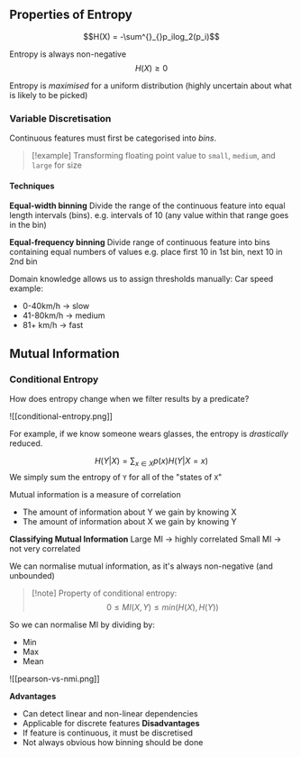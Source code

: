 

## Properties of Entropy

$$H(X) = -\sum^{}_{}p_ilog_2(p_i)$$


Entropy is always non-negative
$$H(X) \geq 0$$

Entropy is *maximised* for a uniform distribution (highly uncertain about what is likely to be picked)



### Variable Discretisation

Continuous features must first be categorised into *bins*.

>[!example]
>Transforming floating point value to `small`, `medium`, and `large` for size

#### Techniques


**Equal-width binning**
	Divide the range of the continuous feature into equal length intervals (bins).
	e.g. intervals of 10 (any value within that range goes in the bin)

**Equal-frequency binning**
	Divide range of continuous feature into bins containing equal numbers of values
	e.g. place first 10 in 1st bin, next 10 in 2nd bin


Domain knowledge allows us to assign thresholds manually:
Car speed example:
- 0-40km/h -> slow
- 41-80km/h -> medium
- 81+ km/h -> fast


## Mutual Information


### Conditional Entropy
How does entropy change when we filter results by a predicate?

![[conditional-entropy.png]]

For example, if we know someone wears glasses, the entropy is *drastically* reduced.


$$H(Y|X) = \sum_{x \in X}p(x)H(Y|X=x)$$
We simply sum the entropy of `Y` for all of the "states of `X`"

Mutual information is a measure of correlation
- The amount of information about Y we gain by knowing X
- The amount of information about X we gain by knowing Y



**Classifying Mutual Information**
Large MI -> highly correlated
Small MI -> not very correlated

We can normalise mutual information, as it's always non-negative (and unbounded)


>[!note] Property of conditional entropy:
>$$0 \leq MI(X, Y) \leq min(H(X), H(Y))$$

So we can normalise MI by dividing by:
- Min
- Max
- Mean


![[pearson-vs-nmi.png]]

**Advantages**
- Can detect linear and non-linear dependencies
- Applicable for discrete features
**Disadvantages**
- If feature is continuous, it must be discretised
- Not always obvious how binning should be done



